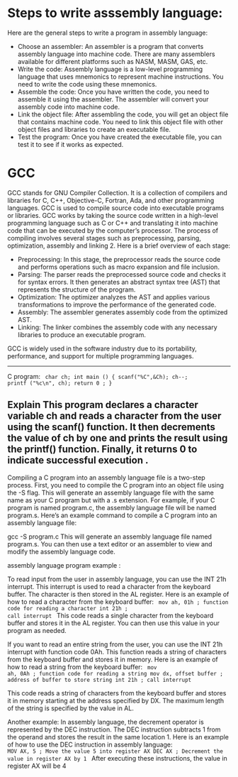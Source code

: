 # Steps to write asssembly language:

Here are the general steps to write a program in assembly language:  
  - Choose an assembler: An assembler is a program that converts assembly language into machine code. There are many assemblers available for different platforms such as NASM, MASM, GAS, etc.  
  - Write the code: Assembly language is a low-level programming language that uses mnemonics to represent machine instructions. You need to write the code using these mnemonics.  
  - Assemble the code: Once you have written the code, you need to assemble it using the assembler. The assembler will convert your assembly code into machine code.  
  - Link the object file: After assembling the code, you will get an object file that contains machine code. You need to link this object file with other object files and libraries to create an executable file.  
  - Test the program: Once you have created the executable file, you can test it to see if it works as expected.

# GCC

GCC stands for GNU Compiler Collection. It is a collection of compilers and libraries for C, C++, Objective-C, Fortran, Ada, and other programming languages. GCC is used to compile source code into executable programs or libraries.
GCC works by taking the source code written in a high-level programming language such as C or C++ and translating it into machine code that can be executed by the computer’s processor. The process of compiling involves several stages such as preprocessing, parsing, optimization, assembly and linking 2.
Here is a brief overview of each stage:  
  - Preprocessing: In this stage, the preprocessor reads the source code and performs operations such as macro expansion and file inclusion.  
  - Parsing: The parser reads the preprocessed source code and checks it for syntax errors. It then generates an abstract syntax tree (AST) that represents the structure of the program.  
  - Optimization: The optimizer analyzes the AST and applies various transformations to improve the performance of the generated code.  
  - Assembly: The assembler generates assembly code from the optimized AST.  
  - Linking: The linker combines the assembly code with any necessary libraries to produce an executable program.

GCC is widely used in the software industry due to its portability, performance, and support for multiple programming languages.

----
C program: 
<code>
  char ch; 
  int main () { 
  scanf("%C",&Ch); 
  ch--; 
  printf ("\%c\n", ch); 
  return 0 ; }
</code>


Explain
This program declares a character variable ch and reads a character from the user using the scanf() function. It then decrements the value of ch by one and prints the result using the printf() function. Finally, it returns 0 to indicate successful execution .
-----
Compiling a C program into an assembly language file is a two-step process. First, you need to compile the C program into an object file using the -S flag. This will generate an assembly language file with the same name as your C program but with a .s extension. For example, if your C program is named program.c, the assembly language file will be named program.s. Here’s an example command to compile a C program into an assembly language file:

gcc -S program.c
This will generate an assembly language file named program.s. You can then use a text editor or an assembler to view and modify the assembly language code.

assembly language program example :

To read input from the user in assembly language, you can use the INT 21h interrupt. This interrupt is used to read a character from the keyboard buffer. The character is then stored in the AL register. Here is an example of how to read a character from the keyboard buffer:
<code>
mov ah, 01h ; function code for reading a character
int 21h ; call interrupt
  </code>
This code reads a single character from the keyboard buffer and stores it in the AL register. You can then use this value in your program as needed.

If you want to read an entire string from the user, you can use the INT 21h interrupt with function code 0Ah. This function reads a string of characters from the keyboard buffer and stores it in memory. Here is an example of how to read a string from the keyboard buffer:
<code>
mov ah, 0Ah ; function code for reading a string
mov dx, offset buffer ; address of buffer to store string
int 21h ; call interrupt</code>

This code reads a string of characters from the keyboard buffer and stores it in memory starting at the address specified by DX. The maximum length of the string is specified by the value in AL.

Another example:
In assembly language, the decrement operator is represented by the DEC instruction. The DEC instruction subtracts 1 from the operand and stores the result in the same location 1. Here is an example of how to use the DEC instruction in assembly language:
<code>
MOV AX, 5 ; Move the value 5 into register AX
DEC AX    ; Decrement the value in register AX by 1
  </code>
After executing these instructions, the value in register AX will be 4 
